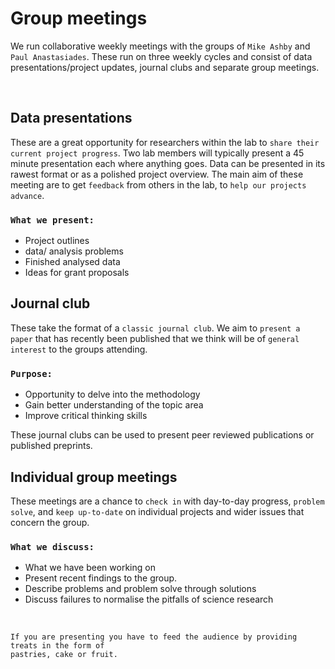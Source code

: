 # Group meetings

We run collaborative weekly meetings with the groups of `Mike Ashby` and `Paul Anastasiades`. These run on three weekly cycles and 
consist of data presentations/project updates, journal clubs and separate group meetings.

&nbsp;

## Data presentations 

These are a great opportunity for researchers within the lab to `share their current project progress`. Two lab members will typically present a 45 minute presentation each where anything goes. Data can be presented in its rawest format or as a polished project overview. The main aim of these
meeting are to get `feedback` from others in the lab, to `help our projects advance`.
 
### `What we present:`
- Project outlines  
- data/ analysis problems 
- Finished analysed data
- Ideas for grant proposals


## Journal club

These take the format of a `classic journal club`. We aim to `present a paper` that has recently been published that we think
will be of `general interest` to the groups attending. 

### `Purpose:`
- Opportunity to delve into the methodology 
- Gain better understanding of the topic area
- Improve critical thinking skills

These journal clubs can be used to present peer reviewed publications or published preprints.


## Individual group meetings

These meetings are a chance to `check in` with day-to-day progress, `problem solve`, and `keep up-to-date` on individual projects and wider issues that concern the group. 

### `What we discuss:`
- What we have been working on
- Present recent findings to the group.
- Describe problems and problem solve through solutions 
- Discuss failures to normalise the pitfalls of science research

&nbsp;

```{admonition} The unwritten rule
If you are presenting you have to feed the audience by providing treats in the form of 
pastries, cake or fruit.  
```
